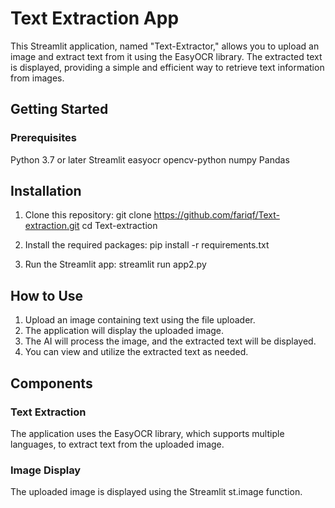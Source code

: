 # Text Extraction App
This Streamlit application, named "Text-Extractor," allows you to upload an image and extract text from it using the EasyOCR library. The extracted text is displayed, providing a simple and efficient way to retrieve text information from images.

## Getting Started
### Prerequisites
Python 3.7 or later
Streamlit
easyocr
opencv-python
numpy
Pandas

## Installation
1. Clone this repository:
   git clone https://github.com/fariqf/Text-extraction.git
   cd Text-extraction

2. Install the required packages:
   pip install -r requirements.txt

3. Run the Streamlit app:
   streamlit run app2.py

## How to Use
1. Upload an image containing text using the file uploader.
2. The application will display the uploaded image.
3. The AI will process the image, and the extracted text will be displayed.
4. You can view and utilize the extracted text as needed.
   
## Components
### Text Extraction
The application uses the EasyOCR library, which supports multiple languages, to extract text from the uploaded image.

### Image Display
The uploaded image is displayed using the Streamlit st.image function.
